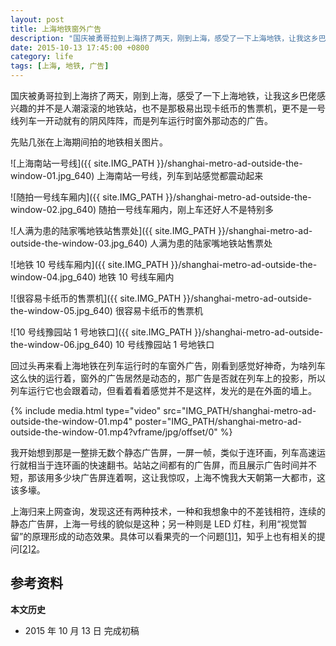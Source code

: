 ```yaml
---
layout: post
title: 上海地铁窗外广告
description: "国庆被勇哥拉到上海挤了两天，刚到上海，感受了一下上海地铁，让我这乡巴佬感兴趣的并不是人潮滚滚的地铁站，也不是那极易出现卡纸币的售票机，更不是一号线列车一开动就有的阴风阵阵，而是列车运行时窗外那动态的广告。"
date: 2015-10-13 17:45:00 +0800
category: life
tags: [上海, 地铁, 广告]
---
```


国庆被勇哥拉到上海挤了两天，刚到上海，感受了一下上海地铁，让我这乡巴佬感兴趣的并不是人潮滚滚的地铁站，也不是那极易出现卡纸币的售票机，更不是一号线列车一开动就有的阴风阵阵，而是列车运行时窗外那动态的广告。

先贴几张在上海期间拍的地铁相关图片。

![上海南站一号线]({{ site.IMG_PATH }}/shanghai-metro-ad-outside-the-window-01.jpg_640)
上海南站一号线，列车到站感觉都震动起来

![随拍一号线车厢内]({{ site.IMG_PATH }}/shanghai-metro-ad-outside-the-window-02.jpg_640)
随拍一号线车厢内，刚上车还好人不是特别多

![人满为患的陆家嘴地铁站售票处]({{ site.IMG_PATH }}/shanghai-metro-ad-outside-the-window-03.jpg_640)
人满为患的陆家嘴地铁站售票处

![地铁 10 号线车厢内]({{ site.IMG_PATH }}/shanghai-metro-ad-outside-the-window-04.jpg_640)
地铁 10 号线车厢内

![很容易卡纸币的售票机]({{ site.IMG_PATH }}/shanghai-metro-ad-outside-the-window-05.jpg_640)
很容易卡纸币的售票机

![10 号线豫园站 1 号地铁口]({{ site.IMG_PATH }}/shanghai-metro-ad-outside-the-window-06.jpg_640)
10 号线豫园站 1 号地铁口

回过头再来看上海地铁在列车运行时的车窗外广告，刚看到感觉好神奇，为啥列车这么快的运行着，窗外的广告居然是动态的，那广告是否就在列车上的投影，所以列车运行它也会跟着动，但看着看着感觉并不是这样，发光的是在外面的墙上。

{% include media.html type="video" src="IMG_PATH/shanghai-metro-ad-outside-the-window-01.mp4" poster="IMG_PATH/shanghai-metro-ad-outside-the-window-01.mp4?vframe/jpg/offset/0" %}

我开始想到那是一整排无数个静态广告屏，一屏一帧，类似于连环画，列车高速运行就相当于连环画的快速翻书。站站之间都有的广告屏，而且展示广告时间并不短，那该用多少块广告屏连着啊，这让我惊叹，上海不愧我大天朝第一大都市，这该多壕。

上海归来上网查询，发现这还有两种技术，一种和我想象中的不差钱相符，连续的静态广告屏，上海一号线的貌似是这种；另一种则是 LED 灯柱，利用“视觉暂留”的原理形成的动态效果。具体可以看果壳的一个问题[[1]][1]，知乎上也有相关的提问[[2]][2]。

## 参考资料

[1]: http://www.guokr.com/question/312981/ "地铁隧道里的广告是什么原理呢？ - 果壳问答"
[2]: http://www.zhihu.com/question/19796308 "地铁隧道里的动态广告是怎样实现的？ - 知乎"

**本文历史**

* 2015 年 10 月 13 日 完成初稿
